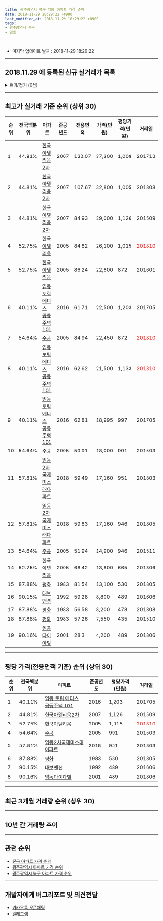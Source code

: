 ```yaml
---
title: 광주광역시 북구 임동 아파트 가격 순위
date: 2018-11-29 18:29:22 +0900
last_modified_at: 2018-11-29 18:29:22 +0900
tags:
- 광주광역시 북구
- 임동

---
```


* 마지막 업데이트 날짜 : 2018-11-29 18:29:22

---

## 2018.11.29 에 등록된 신규 실거래가 목록

<details>
<summary>펴기/접기 (0건)</summary>
<div markdown="1">

|아파트|준공년도|전용면적|가격(만원)|평당가격(만원)|거래일|전국백분위|
|---|---|---|---|---|---|---|
|없음|||||||


</div>
</details>

---

## 최고가 실거래 기준 순위 (상위 30)


|순위|전국백분위|아파트|준공년도|전용면적|가격(만원)|평당가격(만원)|거래일|
|---|---|---|---|---|---|---|---|
|1|44.81%|[한국아델리움2차](https://search.naver.com/search.naver?query=%EA%B4%91%EC%A3%BC%EA%B4%91%EC%97%AD%EC%8B%9C+%EB%B6%81%EA%B5%AC+%EC%9E%84%EB%8F%99+%ED%95%9C%EA%B5%AD%EC%95%84%EB%8D%B8%EB%A6%AC%EC%9B%802%EC%B0%A8)|2007|122.07|37,300|1,008|201712|
|2|44.81%|[한국아델리움2차](https://search.naver.com/search.naver?query=%EA%B4%91%EC%A3%BC%EA%B4%91%EC%97%AD%EC%8B%9C+%EB%B6%81%EA%B5%AC+%EC%9E%84%EB%8F%99+%ED%95%9C%EA%B5%AD%EC%95%84%EB%8D%B8%EB%A6%AC%EC%9B%802%EC%B0%A8)|2007|107.67|32,800|1,005|201808|
|3|44.81%|[한국아델리움2차](https://search.naver.com/search.naver?query=%EA%B4%91%EC%A3%BC%EA%B4%91%EC%97%AD%EC%8B%9C+%EB%B6%81%EA%B5%AC+%EC%9E%84%EB%8F%99+%ED%95%9C%EA%B5%AD%EC%95%84%EB%8D%B8%EB%A6%AC%EC%9B%802%EC%B0%A8)|2007|84.93|29,000|1,126|201509|
|4|52.75%|[한국아델리움](https://search.naver.com/search.naver?query=%EA%B4%91%EC%A3%BC%EA%B4%91%EC%97%AD%EC%8B%9C+%EB%B6%81%EA%B5%AC+%EC%9E%84%EB%8F%99+%ED%95%9C%EA%B5%AD%EC%95%84%EB%8D%B8%EB%A6%AC%EC%9B%80)|2005|84.82|26,100|1,015|<span style="color:red">201810</span>|
|5|52.75%|[한국아델리움](https://search.naver.com/search.naver?query=%EA%B4%91%EC%A3%BC%EA%B4%91%EC%97%AD%EC%8B%9C+%EB%B6%81%EA%B5%AC+%EC%9E%84%EB%8F%99+%ED%95%9C%EA%B5%AD%EC%95%84%EB%8D%B8%EB%A6%AC%EC%9B%80)|2005|86.24|22,800|872|201601|
|6|40.11%|[임동 토림 에디스 공동주택 101](https://search.naver.com/search.naver?query=%EA%B4%91%EC%A3%BC%EA%B4%91%EC%97%AD%EC%8B%9C+%EB%B6%81%EA%B5%AC+%EC%9E%84%EB%8F%99+%EC%9E%84%EB%8F%99+%ED%86%A0%EB%A6%BC+%EC%97%90%EB%94%94%EC%8A%A4+%EA%B3%B5%EB%8F%99%EC%A3%BC%ED%83%9D+101)|2016|61.71|22,500|1,203|201705|
|7|54.64%|[주공](https://search.naver.com/search.naver?query=%EA%B4%91%EC%A3%BC%EA%B4%91%EC%97%AD%EC%8B%9C+%EB%B6%81%EA%B5%AC+%EC%9E%84%EB%8F%99+%EC%A3%BC%EA%B3%B5)|2005|84.94|22,450|872|<span style="color:red">201810</span>|
|8|40.11%|[임동 토림 에디스 공동주택 101](https://search.naver.com/search.naver?query=%EA%B4%91%EC%A3%BC%EA%B4%91%EC%97%AD%EC%8B%9C+%EB%B6%81%EA%B5%AC+%EC%9E%84%EB%8F%99+%EC%9E%84%EB%8F%99+%ED%86%A0%EB%A6%BC+%EC%97%90%EB%94%94%EC%8A%A4+%EA%B3%B5%EB%8F%99%EC%A3%BC%ED%83%9D+101)|2016|62.62|21,500|1,133|<span style="color:red">201810</span>|
|9|40.11%|[임동 토림 에디스 공동주택 101](https://search.naver.com/search.naver?query=%EA%B4%91%EC%A3%BC%EA%B4%91%EC%97%AD%EC%8B%9C+%EB%B6%81%EA%B5%AC+%EC%9E%84%EB%8F%99+%EC%9E%84%EB%8F%99+%ED%86%A0%EB%A6%BC+%EC%97%90%EB%94%94%EC%8A%A4+%EA%B3%B5%EB%8F%99%EC%A3%BC%ED%83%9D+101)|2016|62.81|18,995|997|201705|
|10|54.64%|[주공](https://search.naver.com/search.naver?query=%EA%B4%91%EC%A3%BC%EA%B4%91%EC%97%AD%EC%8B%9C+%EB%B6%81%EA%B5%AC+%EC%9E%84%EB%8F%99+%EC%A3%BC%EA%B3%B5)|2005|59.91|18,000|991|201503|
|11|57.81%|[임동2차국제미소래아파트](https://search.naver.com/search.naver?query=%EA%B4%91%EC%A3%BC%EA%B4%91%EC%97%AD%EC%8B%9C+%EB%B6%81%EA%B5%AC+%EC%9E%84%EB%8F%99+%EC%9E%84%EB%8F%992%EC%B0%A8%EA%B5%AD%EC%A0%9C%EB%AF%B8%EC%86%8C%EB%9E%98%EC%95%84%ED%8C%8C%ED%8A%B8)|2018|59.49|17,160|951|201803|
|12|57.81%|[임동2차국제미소래아파트](https://search.naver.com/search.naver?query=%EA%B4%91%EC%A3%BC%EA%B4%91%EC%97%AD%EC%8B%9C+%EB%B6%81%EA%B5%AC+%EC%9E%84%EB%8F%99+%EC%9E%84%EB%8F%992%EC%B0%A8%EA%B5%AD%EC%A0%9C%EB%AF%B8%EC%86%8C%EB%9E%98%EC%95%84%ED%8C%8C%ED%8A%B8)|2018|59.83|17,160|946|201805|
|13|54.64%|[주공](https://search.naver.com/search.naver?query=%EA%B4%91%EC%A3%BC%EA%B4%91%EC%97%AD%EC%8B%9C+%EB%B6%81%EA%B5%AC+%EC%9E%84%EB%8F%99+%EC%A3%BC%EA%B3%B5)|2005|51.94|14,900|946|201511|
|14|52.75%|[한국아델리움](https://search.naver.com/search.naver?query=%EA%B4%91%EC%A3%BC%EA%B4%91%EC%97%AD%EC%8B%9C+%EB%B6%81%EA%B5%AC+%EC%9E%84%EB%8F%99+%ED%95%9C%EA%B5%AD%EC%95%84%EB%8D%B8%EB%A6%AC%EC%9B%80)|2005|68.42|13,800|665|201306|
|15|87.88%|[평화](https://search.naver.com/search.naver?query=%EA%B4%91%EC%A3%BC%EA%B4%91%EC%97%AD%EC%8B%9C+%EB%B6%81%EA%B5%AC+%EC%9E%84%EB%8F%99+%ED%8F%89%ED%99%94)|1983|81.54|13,100|530|201805|
|16|90.15%|[대보맨션](https://search.naver.com/search.naver?query=%EA%B4%91%EC%A3%BC%EA%B4%91%EC%97%AD%EC%8B%9C+%EB%B6%81%EA%B5%AC+%EC%9E%84%EB%8F%99+%EB%8C%80%EB%B3%B4%EB%A7%A8%EC%85%98)|1992|59.28|8,800|489|201606|
|17|87.88%|[평화](https://search.naver.com/search.naver?query=%EA%B4%91%EC%A3%BC%EA%B4%91%EC%97%AD%EC%8B%9C+%EB%B6%81%EA%B5%AC+%EC%9E%84%EB%8F%99+%ED%8F%89%ED%99%94)|1983|56.58|8,200|478|201808|
|18|87.88%|[평화](https://search.naver.com/search.naver?query=%EA%B4%91%EC%A3%BC%EA%B4%91%EC%97%AD%EC%8B%9C+%EB%B6%81%EA%B5%AC+%EC%9E%84%EB%8F%99+%ED%8F%89%ED%99%94)|1983|57.26|7,550|435|201510|
|19|90.16%|[임동다이아빌](https://search.naver.com/search.naver?query=%EA%B4%91%EC%A3%BC%EA%B4%91%EC%97%AD%EC%8B%9C+%EB%B6%81%EA%B5%AC+%EC%9E%84%EB%8F%99+%EC%9E%84%EB%8F%99%EB%8B%A4%EC%9D%B4%EC%95%84%EB%B9%8C)|2001|28.3|4,200|489|201806|


---

## 평당 가격(전용면적 기준) 순위 (상위 30)


|순위|전국백분위|아파트|준공년도|평당가격(만원)|거래일|
|---|---|---|---|---|---|
|1|40.11%|[임동 토림 에디스 공동주택 101](https://search.naver.com/search.naver?query=%EA%B4%91%EC%A3%BC%EA%B4%91%EC%97%AD%EC%8B%9C+%EB%B6%81%EA%B5%AC+%EC%9E%84%EB%8F%99+%EC%9E%84%EB%8F%99+%ED%86%A0%EB%A6%BC+%EC%97%90%EB%94%94%EC%8A%A4+%EA%B3%B5%EB%8F%99%EC%A3%BC%ED%83%9D+101)|2016|1,203|201705|
|2|44.81%|[한국아델리움2차](https://search.naver.com/search.naver?query=%EA%B4%91%EC%A3%BC%EA%B4%91%EC%97%AD%EC%8B%9C+%EB%B6%81%EA%B5%AC+%EC%9E%84%EB%8F%99+%ED%95%9C%EA%B5%AD%EC%95%84%EB%8D%B8%EB%A6%AC%EC%9B%802%EC%B0%A8)|2007|1,126|201509|
|3|52.75%|[한국아델리움](https://search.naver.com/search.naver?query=%EA%B4%91%EC%A3%BC%EA%B4%91%EC%97%AD%EC%8B%9C+%EB%B6%81%EA%B5%AC+%EC%9E%84%EB%8F%99+%ED%95%9C%EA%B5%AD%EC%95%84%EB%8D%B8%EB%A6%AC%EC%9B%80)|2005|1,015|<span style="color:red">201810</span>|
|4|54.64%|[주공](https://search.naver.com/search.naver?query=%EA%B4%91%EC%A3%BC%EA%B4%91%EC%97%AD%EC%8B%9C+%EB%B6%81%EA%B5%AC+%EC%9E%84%EB%8F%99+%EC%A3%BC%EA%B3%B5)|2005|991|201503|
|5|57.81%|[임동2차국제미소래아파트](https://search.naver.com/search.naver?query=%EA%B4%91%EC%A3%BC%EA%B4%91%EC%97%AD%EC%8B%9C+%EB%B6%81%EA%B5%AC+%EC%9E%84%EB%8F%99+%EC%9E%84%EB%8F%992%EC%B0%A8%EA%B5%AD%EC%A0%9C%EB%AF%B8%EC%86%8C%EB%9E%98%EC%95%84%ED%8C%8C%ED%8A%B8)|2018|951|201803|
|6|87.88%|[평화](https://search.naver.com/search.naver?query=%EA%B4%91%EC%A3%BC%EA%B4%91%EC%97%AD%EC%8B%9C+%EB%B6%81%EA%B5%AC+%EC%9E%84%EB%8F%99+%ED%8F%89%ED%99%94)|1983|530|201805|
|7|90.15%|[대보맨션](https://search.naver.com/search.naver?query=%EA%B4%91%EC%A3%BC%EA%B4%91%EC%97%AD%EC%8B%9C+%EB%B6%81%EA%B5%AC+%EC%9E%84%EB%8F%99+%EB%8C%80%EB%B3%B4%EB%A7%A8%EC%85%98)|1992|489|201606|
|8|90.16%|[임동다이아빌](https://search.naver.com/search.naver?query=%EA%B4%91%EC%A3%BC%EA%B4%91%EC%97%AD%EC%8B%9C+%EB%B6%81%EA%B5%AC+%EC%9E%84%EB%8F%99+%EC%9E%84%EB%8F%99%EB%8B%A4%EC%9D%B4%EC%95%84%EB%B9%8C)|2001|489|201806|


---

## 최근 3개월 거래량 순위 (상위 30)


<div style="width:100%;">
    <canvas id="deal_count_ranking" height="250"></canvas>
</div>


<script>
new Chart(document.getElementById("deal_count_ranking"), {
    type: 'horizontalBar',
    data: {
        labels: ['한국아델리움2차', '한국아델리움', '평화', '주공', '임동다이아빌', '임동 토림 에디스 공동주택 101'],
        datasets: [{
            label: '실거래 수',
            data: [11, 4, 3, 3, 1, 1],
            borderColor: "rgba(255, 0, 128, 1)",
            backgroundColor: "rgba(255, 0, 128, 0.5)",
            fill: false,
        }]
    },
    options: {
        responsive: true,
        title: {
            display: true,
            text: '최근 3개월 거래량 순위'
        },
        tooltips: {
            mode: 'index',
            intersect: false,
            callbacks: {
                title: function(tooltipItems, data) {
                    return "실거래 수:";
                },
                label: function(tooltipItem, data) {
                    return data.labels[tooltipItem.index] + ": " + tooltipItem.xLabel;
                }
            }
        },
        hover: {
            mode: 'nearest',
            intersect: true
        },
        scales: {
            xAxes: [{
                display: true,
                scaleLabel: {
                    display: true,
                    labelString: '실거래 수'
                },
                ticks: {
                    suggestedMin: 0,
                }
            }],
            yAxes: [{
                display: true,
                ticks: {
                    autoSkip: false,
                    callback: function(value, index, values) {
                        if (value.length > 15)
                            return value.substr(0, 13) + "...";
                        else
                            return value;
                    }
                },
                scaleLabel: {
                    display: false,
                }
            }]
        }
    }
});

</script>


---

## 10년 간 거래량 추이


<div style="width:100%;">
    <canvas id="deal_progress" height="250"></canvas>
</div>

<script>
new Chart(document.getElementById("deal_progress"), {
    type: 'line',
    data: {
        labels: ['200811','200812','200901','200902','200903','200904','200905','200906','200907','200908','200909','200910','200911','200912','201001','201002','201003','201004','201005','201006','201007','201008','201009','201010','201011','201012','201101','201102','201103','201104','201105','201106','201107','201108','201109','201110','201111','201112','201201','201202','201203','201204','201205','201206','201207','201208','201209','201210','201211','201212','201301','201302','201303','201304','201305','201306','201307','201308','201309','201310','201311','201312','201401','201402','201403','201404','201405','201406','201407','201408','201409','201410','201411','201412','201501','201502','201503','201504','201505','201506','201507','201508','201509','201510','201511','201512','201601','201602','201603','201604','201605','201606','201607','201608','201609','201610','201611','201612','201701','201702','201703','201704','201705','201706','201707','201708','201709','201710','201711','201712','201801','201802','201803','201804','201805','201806','201807','201808','201809','201810','201811'],
        datasets: [{
            label: '실거래 수',
            pointRadius: 1,
            data: [11, 6, 10, 18, 10, 5, 12, 6, 6, 13, 9, 7, 4, 10, 8, 4, 20, 8, 6, 4, 13, 6, 9, 12, 8, 4, 5, 8, 14, 23, 15, 11, 14, 14, 7, 14, 9, 11, 10, 6, 11, 9, 9, 22, 12, 7, 11, 13, 10, 8, 8, 9, 17, 18, 5, 13, 9, 7, 11, 18, 10, 7, 11, 10, 19, 10, 11, 12, 12, 16, 16, 13, 11, 12, 17, 8, 13, 11, 8, 12, 6, 9, 7, 7, 3, 3, 3, 9, 4, 7, 2, 7, 8, 8, 9, 11, 8, 7, 18, 5, 9, 8, 14, 11, 6, 6, 10, 10, 9, 10, 3, 10, 9, 4, 13, 10, 9, 9, 7, 13, 3],
            borderColor: "rgba(255, 201, 14, 1)",
            backgroundColor: "rgba(255, 201, 14, 0.5)",
            fill: true,
        }]
    },
    options: {
        responsive: true,
        title: {
            display: true,
            text: '10년간 거래량 추이'
        },
        tooltips: {
            mode: 'index',
            intersect: false,
        },
        hover: {
            mode: 'nearest',
            intersect: true
        },
        scales: {
            xAxes: [{
                display: true,
                scaleLabel: {
                    display: true,
                    labelString: '년/월'
                }
            }],
            yAxes: [{
                display: true,
                ticks: {
                    suggestedMin: 0,
                },
                scaleLabel: {
                    display: true,
                    labelString: '실거래 수'
                }
            }]
        }
    }
});

</script>


---

## 관련 순위

- [전국 아파트 가격 순위](https://inasie.github.io/apt-ranking/전국)
- [광주광역시 아파트 가격 순위](https://inasie.github.io/apt-ranking/광주광역시)
- [광주광역시 북구 아파트 가격 순위](https://inasie.github.io/apt-ranking/광주광역시-북구)


---

## 개발자에게 버그리포트 및 의견전달

- [카카오톡 오픈채팅](https://open.kakao.com/o/gLJUAP4)
- [텔레그램](https://t.me/inasie)

